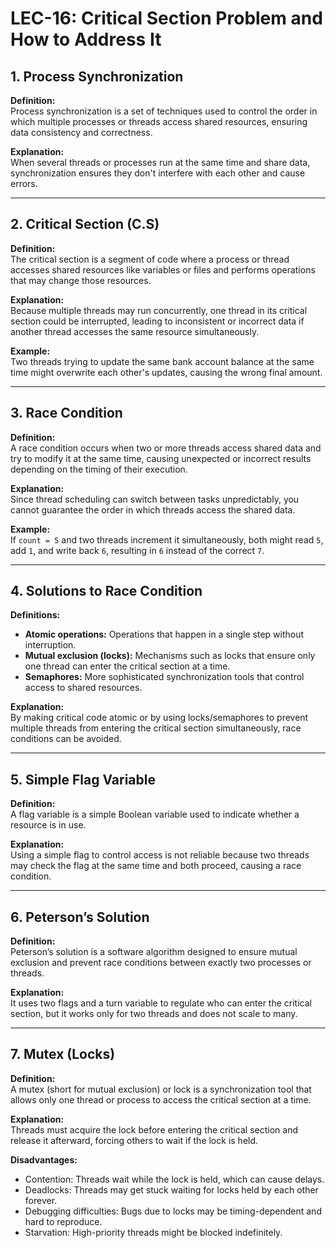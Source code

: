 # LEC-16: Critical Section Problem and How to Address It

## 1. Process Synchronization

**Definition:**  
Process synchronization is a set of techniques used to control the order in which multiple processes or threads access shared resources, ensuring data consistency and correctness.

**Explanation:**  
When several threads or processes run at the same time and share data, synchronization ensures they don't interfere with each other and cause errors.

---

## 2. Critical Section (C.S)

**Definition:**  
The critical section is a segment of code where a process or thread accesses shared resources like variables or files and performs operations that may change those resources.

**Explanation:**  
Because multiple threads may run concurrently, one thread in its critical section could be interrupted, leading to inconsistent or incorrect data if another thread accesses the same resource simultaneously.

**Example:**  
Two threads trying to update the same bank account balance at the same time might overwrite each other's updates, causing the wrong final amount.

---

## 3. Race Condition

**Definition:**  
A race condition occurs when two or more threads access shared data and try to modify it at the same time, causing unexpected or incorrect results depending on the timing of their execution.

**Explanation:**  
Since thread scheduling can switch between tasks unpredictably, you cannot guarantee the order in which threads access the shared data.

**Example:**  
If `count = 5` and two threads increment it simultaneously, both might read `5`, add `1`, and write back `6`, resulting in `6` instead of the correct `7`.

---

## 4. Solutions to Race Condition

**Definitions:**  
- **Atomic operations:** Operations that happen in a single step without interruption.  
- **Mutual exclusion (locks):** Mechanisms such as locks that ensure only one thread can enter the critical section at a time.  
- **Semaphores:** More sophisticated synchronization tools that control access to shared resources.

**Explanation:**  
By making critical code atomic or by using locks/semaphores to prevent multiple threads from entering the critical section simultaneously, race conditions can be avoided.

---

## 5. Simple Flag Variable

**Definition:**  
A flag variable is a simple Boolean variable used to indicate whether a resource is in use.

**Explanation:**  
Using a simple flag to control access is not reliable because two threads may check the flag at the same time and both proceed, causing a race condition.

---

## 6. Peterson’s Solution

**Definition:**  
Peterson’s solution is a software algorithm designed to ensure mutual exclusion and prevent race conditions between exactly two processes or threads.

**Explanation:**  
It uses two flags and a turn variable to regulate who can enter the critical section, but it works only for two threads and does not scale to many.

---

## 7. Mutex (Locks)

**Definition:**  
A mutex (short for mutual exclusion) or lock is a synchronization tool that allows only one thread or process to access the critical section at a time.

**Explanation:**  
Threads must acquire the lock before entering the critical section and release it afterward, forcing others to wait if the lock is held.

**Disadvantages:**  
- Contention: Threads wait while the lock is held, which can cause delays.  
- Deadlocks: Threads may get stuck waiting for locks held by each other forever.  
- Debugging difficulties: Bugs due to locks may be timing-dependent and hard to reproduce.  
- Starvation: High-priority threads might be blocked indefinitely.



